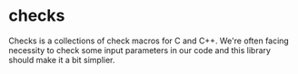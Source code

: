 # checks

Checks is a collections of check macros for C and C++. We're often facing necessity to check some input parameters in our code and
this library should make it a bit simplier.
